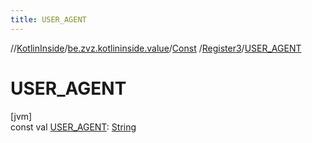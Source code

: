 ```yaml
---
title: USER_AGENT
---
```

//[KotlinInside](../../../../index.html)/[be.zvz.kotlininside.value](../../index.html)/[Const](../index.html)
/[Register3](index.html)/[USER_AGENT](-u-s-e-r_-a-g-e-n-t.html)

# USER_AGENT

[jvm]\
const
val [USER_AGENT](-u-s-e-r_-a-g-e-n-t.html): [String](https://kotlinlang.org/api/latest/jvm/stdlib/kotlin/-string/index.html)





